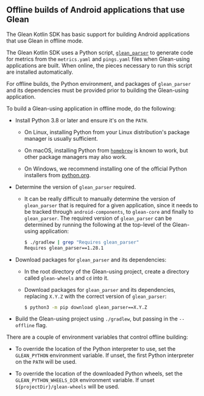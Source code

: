 ## Offline builds of Android applications that use Glean

The Glean Kotlin SDK has basic support for building Android applications that use Glean in offline mode.

The Glean Kotlin SDK uses a Python script, [`glean_parser`](https://github.com/mozilla/glean_parser/) to generate code for metrics from the `metrics.yaml` and `pings.yaml` files when Glean-using applications are built. When online, the pieces necessary to run this script are installed automatically.

For offline builds, the Python environment, and packages of `glean_parser` and its dependencies must be provided prior to building the Glean-using application.

To build a Glean-using application in offline mode, do the following:

- Install Python 3.8 or later and ensure it's on the `PATH`.

  - On Linux, installing Python from your Linux distribution's package manager is usually sufficient.

  - On macOS, installing Python from [`homebrew`](https://brew.sh/) is known to work, but other package managers may also work.

  - On Windows, we recommend installing one of the official Python installers from [python.org](https://python.org).

- Determine the version of `glean_parser` required.

  - It can be really difficult to manually determine the version of `glean_parser` that is required for a given application, since it needs to be tracked through `android-components`, to `glean-core` and finally to `glean_parser`. The required version of `glean_parser` can be determined by running the following at the top-level of the Glean-using application:

    ```sh
    $ ./gradlew | grep "Requires glean_parser"
    Requires glean_parser==1.28.1
    ```

- Download packages for `glean_parser` and its dependencies:

  - In the root directory of the Glean-using project, create a directory called `glean-wheels` and `cd` into it.

  - Download packages for `glean_parser` and its dependencies, replacing `X.Y.Z` with the correct version of `glean_parser`:

    ```sh
    $ python3 -m pip download glean_parser==X.Y.Z
    ```

- Build the Glean-using project using `./gradlew`, but passing in the `--offline` flag.

There are a couple of environment variables that control offline building:

- To override the location of the Python interpreter to use, set the `GLEAN_PYTHON` environment variable. If unset, the first Python interpreter on the `PATH` will be used.

- To override the location of the downloaded Python wheels, set the `GLEAN_PYTHON_WHEELS_DIR` environment variable.  If unset `${projectDir}/glean-wheels` will be used.
